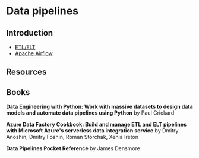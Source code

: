 # Data pipelines

## Introduction

- [ETL/ELT](etl)
- [Apache Airflow](Airflow)



## Resources


## Books


**Data Engineering with Python: Work with massive datasets to design data models and automate data pipelines using Python** by Paul Crickard

**Azure Data Factory Cookbook: Build and manage ETL and ELT pipelines with Microsoft Azure's serverless data integration service** by Dmitry Anoshin, Dmitry Foshin, Roman Storchak, Xenia Ireton

**Data Pipelines Pocket Reference** by James Densmore
